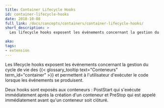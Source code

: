 ```yaml
---
title: Container Lifecycle Hooks
id: container-lifecycle-hooks
date: 2018-10-08
full_link: /docs/concepts/containers/container-lifecycle-hooks/
short_description: >
  Les lifecycle hooks exposent les événements concernant la gestion du cycle de vie des conteneurs et permettent à l'utilisateur d'exécuter le code lorsque les événements se produisent.

aka:
tags:
- extension
---
```

  Les lifecycle hooks exposent les événements concernant la gestion du cycle de vie des {{< glossary_tooltip text="Conteneurs" term_id="container" >}} et permettent à l'utilisateur d'exécuter le code lorsque les événements se produisent.

<!--more-->

Deux hooks sont exposés aux conteneurs : PostStart qui s'exécute immédiatement après la création d'un conteneur et PreStop qui est appelé immédiatement avant qu'un conteneur soit clôturé.
